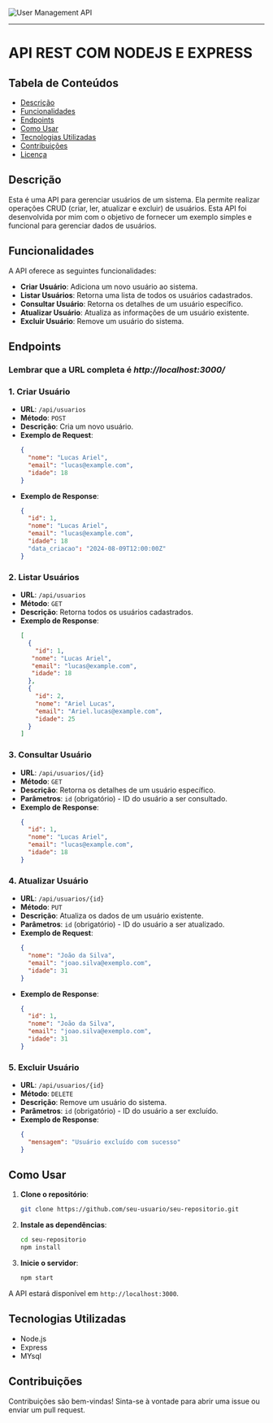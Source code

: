 
![User Management API](https://link-para-seu-banner.com/banner.png)

---

# API REST COM NODEJS E EXPRESS


## Tabela de Conteúdos

- [Descrição](#descrição)
- [Funcionalidades](#funcionalidades)
- [Endpoints](#endpoints)
- [Como Usar](#como-usar)
- [Tecnologias Utilizadas](#tecnologias-utilizadas)
- [Contribuições](#contribuições)
- [Licença](#licença)


## Descrição

Esta é uma API para gerenciar usuários de um sistema. Ela permite realizar operações CRUD (criar, ler, atualizar e excluir) de usuários. Esta API foi desenvolvida por mim com o objetivo de fornecer um exemplo simples e funcional para gerenciar dados de usuários.

## Funcionalidades

A API oferece as seguintes funcionalidades:

- **Criar Usuário**: Adiciona um novo usuário ao sistema.
- **Listar Usuários**: Retorna uma lista de todos os usuários cadastrados.
- **Consultar Usuário**: Retorna os detalhes de um usuário específico.
- **Atualizar Usuário**: Atualiza as informações de um usuário existente.
- **Excluir Usuário**: Remove um usuário do sistema.

## Endpoints

### Lembrar que a URL completa é ***http://localhost:3000/***

### 1. Criar Usuário

- **URL**: `/api/usuarios`
- **Método**: `POST`
- **Descrição**: Cria um novo usuário.
- **Exemplo de Request**:
  ```json
  {
    "nome": "Lucas Ariel",
    "email": "lucas@example.com",
    "idade": 18
  }
  ```
- **Exemplo de Response**:
  ```json
  {
    "id": 1,
    "nome": "Lucas Ariel",
    "email": "lucas@example.com",
    "idade": 18
    "data_criacao": "2024-08-09T12:00:00Z"
  }
  ```

### 2. Listar Usuários

- **URL**: `/api/usuarios`
- **Método**: `GET`
- **Descrição**: Retorna todos os usuários cadastrados.
- **Exemplo de Response**:
  ```json
  [
    {
      "id": 1,
     "nome": "Lucas Ariel",
     "email": "lucas@example.com",
     "idade": 18
    },
    {
      "id": 2,
      "nome": "Ariel Lucas",
      "email": "Ariel.lucas@example.com",
      "idade": 25
    }
  ]
  ```

### 3. Consultar Usuário

- **URL**: `/api/usuarios/{id}`
- **Método**: `GET`
- **Descrição**: Retorna os detalhes de um usuário específico.
- **Parâmetros**: `id` (obrigatório) - ID do usuário a ser consultado.
- **Exemplo de Response**:
  ```json
  {
    "id": 1,
    "nome": "Lucas Ariel",
    "email": "lucas@example.com",
    "idade": 18
  }
  ```

### 4. Atualizar Usuário

- **URL**: `/api/usuarios/{id}`
- **Método**: `PUT`
- **Descrição**: Atualiza os dados de um usuário existente.
- **Parâmetros**: `id` (obrigatório) - ID do usuário a ser atualizado.
- **Exemplo de Request**:
  ```json
  {
    "nome": "João da Silva",
    "email": "joao.silva@exemplo.com",
    "idade": 31
  }
  ```
- **Exemplo de Response**:
  ```json
  {
    "id": 1,
    "nome": "João da Silva",
    "email": "joao.silva@exemplo.com",
    "idade": 31
  }
  ```

### 5. Excluir Usuário

- **URL**: `/api/usuarios/{id}`
- **Método**: `DELETE`
- **Descrição**: Remove um usuário do sistema.
- **Parâmetros**: `id` (obrigatório) - ID do usuário a ser excluído.
- **Exemplo de Response**:
  ```json
  {
    "mensagem": "Usuário excluído com sucesso"
  }
  ```

## Como Usar

1. **Clone o repositório**:
   ```bash
   git clone https://github.com/seu-usuario/seu-repositorio.git
   ```
2. **Instale as dependências**:
   ```bash
   cd seu-repositorio
   npm install
   ```
3. **Inicie o servidor**:
   ```bash
   npm start
   ```

A API estará disponível em `http://localhost:3000`.

## Tecnologias Utilizadas

- Node.js
- Express
- MYsql 

## Contribuições

Contribuições são bem-vindas! Sinta-se à vontade para abrir uma issue ou enviar um pull request.

